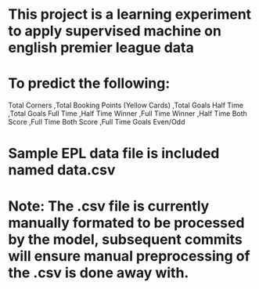 # This project is a learning experiment to apply supervised machine on english premier league data
# To predict the following:

Total Corners
,Total Booking Points (Yellow Cards)
,Total Goals Half Time 
,Total Goals Full Time
,Half Time Winner
,Full Time Winner
,Half Time Both Score
,Full Time Both Score
,Full Time Goals Even/Odd

# Sample EPL data file is included named data.csv

# Note: The .csv file is currently manually formated to be processed by the model, subsequent commits will ensure manual preprocessing of the .csv is done away with.